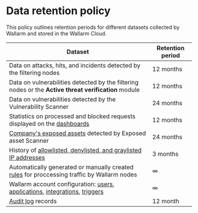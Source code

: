 # Data retention policy

This policy outlines retention periods for different datasets collected by Wallarm and stored in the Wallarm Cloud.

| Dataset                                                                                                                                                                                                                                | Retention period |
|----------------------------------------------------------------------------------------------------------------------------------------------------------------------------------------------------------------------------------------|------------------|
| Data on attacks, hits, and incidents detected by the filtering nodes                                                                                                                                                                         | 12 months        |
| Data on vulnerabilities detected by the filtering nodes or the **Active threat verification** module                                                                                                                                                                  | 12 months        |
| Data on vulnerabilities detected by the Vulnerability Scanner                                                                                                                                                                          | 24 months        |
| Statistics on processed and blocked requests displayed on the [dashboards](../user-guides/dashboard.md)                                                                                                                          | 12 months        |
| [Company's exposed assets](../user-guides/scanner/intro.md) detected by Exposed asset Scanner                                                                                                                                            | 24 months        |
| History of [allowlisted, denylisted, and graylisted IP addresses](../user-guides/ip-lists/overview.md)                                                                                                                                                                     | 3 months         |
| Automatically generated or manually created [rules](../user-guides/rules/intro.md) for proccessing traffic by Wallarm nodes                                                                                                              | ∞                |
| Wallarm account configuration: [users](../user-guides/settings/users.md), [applications](../user-guides/settings/applications.md), [integrations](../user-guides/settings/integrations/integrations-intro.md), [triggers](../user-guides/triggers/triggers.md) | ∞                |
| [Audit log](../user-guides/settings/audit-log.md) records                                                                                                                                                                           | 12 month         |
